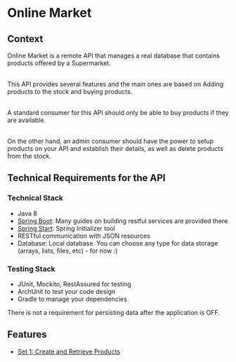 # Online Market

## Context
Online Market is a remote API that manages a real database that contains products offered by a Supermarket. 

<br>This API provides several features and the main ones are based on Adding products to the stock and buying products. 

<br>A standard consumer for this API should only be able to buy products if they are available. 

<br>On the other hand, an admin consumer should have the power to setup products on your API and establish their details, as well as delete products from the stock. 


## Technical Requirements for the API

### Technical Stack
* Java 8
* [Spring Boot](https://spring.io/guides): Many guides on building restful services are provided there 
* [Spring Start](https://start.spring.io/): Spring Initializer tool
* RESTful communication with JSON resources
* Database: Local database. You can choose any type for data storage (arrays, lists, files, etc) - for now :)

### Testing Stack
* JUnit, Mockito, RestAssured for testing
* ArchUnit to test your code design
* Gradle to manage your dependencies

There is not a requirement for persisting data after the application is OFF.

## Features
* [Set 1: Create and Retrieve Products](features-set1.md)
